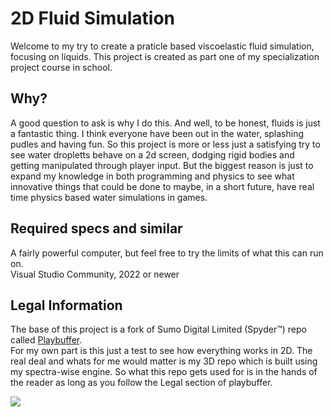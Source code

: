 # 2D Fluid Simulation  
Welcome to my try to create a praticle based viscoelastic fluid simulation, focusing on liquids. This project is created as part one of my specialization project course in school.

## Why? 
A good question to ask is why I do this. And well, to be honest, fluids is just a fantastic thing. I think everyone have been out in the water, splashing pudles and having fun. So this project is more or less just a satisfying try to see water dropletts behave on a 2d screen, dodging rigid bodies and getting manipulated through player input.
But the biggest reason is just to expand my knowledge in both programming and physics to see what innovative things that could be done to maybe, in a short future, have real time physics based water simulations in games.

## Required specs and similar
A fairly powerful computer, but feel free to try the limits of what this can run on.  
Visual Studio Community, 2022 or newer

## Legal Information  
The base of this project is a fork of Sumo Digital Limited (Spyder™) repo called [Playbuffer](https://github.com/sumo-digital-academy/playbuffer?tab=readme-ov-file).  
For my own part is this just a test to see how everything works in 2D. The real deal and whats for me would matter is my 3D repo which is built using my spectra-wise engine. So what this repo gets used for is in the hands of the reader as long as you follow the Legal section of playbuffer.  

![](/.github/images/playbuffer_title.png)
